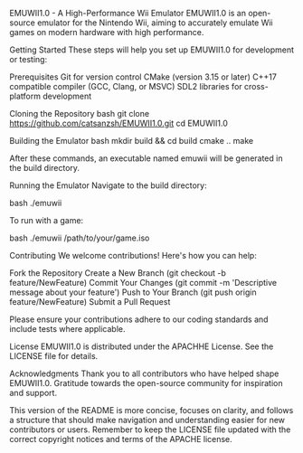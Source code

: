 EMUWII1.0 - A High-Performance Wii Emulator
EMUWII1.0 is an open-source emulator for the Nintendo Wii, aiming to accurately emulate Wii games on modern hardware with high performance.

Getting Started
These steps will help you set up EMUWII1.0 for development or testing:

Prerequisites
Git for version control
CMake (version 3.15 or later)
C++17 compatible compiler (GCC, Clang, or MSVC)
SDL2 libraries for cross-platform development

Cloning the Repository
bash
git clone https://github.com/catsanzsh/EMUWII1.0.git
cd EMUWII1.0

Building the Emulator
bash
mkdir build && cd build
cmake ..
make

After these commands, an executable named emuwii will be generated in the build directory.

Running the Emulator
Navigate to the build directory:

bash
./emuwii

To run with a game:

bash
./emuwii /path/to/your/game.iso

Contributing
We welcome contributions! Here's how you can help:

Fork the Repository
Create a New Branch (git checkout -b feature/NewFeature)
Commit Your Changes (git commit -m 'Descriptive message about your feature')
Push to Your Branch (git push origin feature/NewFeature)
Submit a Pull Request

Please ensure your contributions adhere to our coding standards and include tests where applicable.

License
EMUWII1.0 is distributed under the APACHHE License. See the LICENSE file for details.

Acknowledgments
Thank you to all contributors who have helped shape EMUWII1.0.
Gratitude towards the open-source community for inspiration and support.

This version of the README is more concise, focuses on clarity, and follows a structure that should make navigation and understanding easier for new contributors or users. Remember to keep the LICENSE file updated with the correct copyright notices and terms of the APACHE license.
